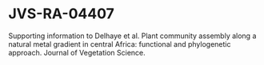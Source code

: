 # JVS-RA-04407
Supporting information to Delhaye et al. Plant community assembly along a natural metal gradient in central Africa: functional and phylogenetic approach. Journal of Vegetation Science. 
